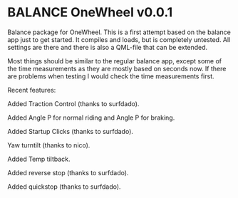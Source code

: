 # BALANCE OneWheel v0.0.1

Balance package for OneWheel. 
This is a first attempt based on the balance app just to get started. It compiles and loads, but is completely untested. All settings are there and there is also a QML-file that can be extended.

Most things should be similar to the regular balance app, except some of the time measurements as they are mostly based on seconds now. If there are problems when testing I would check the time measurements first.



Recent features:

Added Traction Control (thanks to surfdado).

Added Angle P for normal riding and Angle P for braking.

Added Startup Clicks (thanks to surfdado).

Yaw turntilt (thanks to nico).

Added Temp tiltback.

Added reverse stop (thanks to surfdado).

Added quickstop (thanks to surfdado).